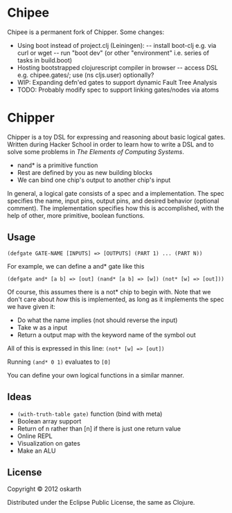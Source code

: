 # Chipee

Chipee is a permanent fork of Chipper. Some changes:

- Using boot instead of project.clj (Leiningen):
-- install boot-clj e.g. via curl or wget
-- run "boot dev" (or other "environment" i.e. series of tasks in build.boot)
- Hosting bootstrapped clojurescript compiler in browser
-- access DSL e.g. chipee.gates/<functions>; use (ns cljs.user) optionally?
- WIP: Expanding defn'ed gates to support dynamic Fault Tree Analysis
- TODO: Probably modify spec to support linking gates/nodes via atoms

# Chipper

Chipper is a toy DSL for expressing and reasoning about basic logical
gates. Written during Hacker School in order to learn how to write a
DSL and to solve some problems in *The Elements of Computing Systems*.

- nand* is a primitive function
- Rest are defined by you as new building blocks
- We can bind one chip's output to another chip's input

In general, a logical gate consists of a spec and a implementation.
The spec specifies the name, input pins, output pins, and desired
behavior (optional comment). The implementation specifies how this is
accomplished, with the help of other, more primitive, boolean
functions.

## Usage

`(defgate GATE-NAME [INPUTS] => [OUTPUTS]
   (PART 1)
   ...
   (PART N))`

For example, we can define a and* gate like this

`(defgate and* [a b] => [out]
   (nand* [a b] => [w])
   (not* [w] => [out]))`

Of course, this assumes there is a not* chip to begin with. Note that
we don't care about *how* this is implemented, as long as it
implements the spec we have given it:

- Do what the name implies (not should reverse the input)
- Take w as a input
- Return a output map with the keyword name of the symbol out

All of this is expressed in this line: `(not* [w] => [out])`

Running `(and* 0 1)` evaluates to `[0]`

You can define your own logical functions in a similar manner.

## Ideas

- `(with-truth-table gate)` function (bind with meta)
- Boolean array support
- Return of n rather than [n] if there is just one return value
- Online REPL
- Visualization on gates
- Make an ALU
  
## License

Copyright © 2012 oskarth

Distributed under the Eclipse Public License, the same as Clojure.
